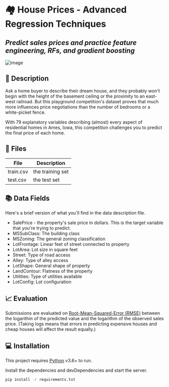 # 🏘️ House Prices - Advanced Regression Techniques
## _Predict sales prices and practice feature engineering, RFs, and gradient boosting_

![image](https://github.com/g3rley/house-prices/assets/96620547/9a40bb54-503c-4cea-aa9e-bdbfe75c04fd)

## 📝 Description

Ask a home buyer to describe their dream house, and they probably won't begin with the height of the basement ceiling or the proximity to an east-west railroad. But this playground competition's dataset proves that much more influences price negotiations than the number of bedrooms or a white-picket fence.

With 79 explanatory variables describing (almost) every aspect of residential homes in Ames, Iowa, this competition challenges you to predict the final price of each home.


## 📁 Files

| File | Description |
| ------ | ------ |
| train.csv | the training set |
| test.csv | the test set |

## 📚️ Data Fields

Here's a brief version of what you'll find in the data description file.

- SalePrice - the property's sale price in dollars. This is the target variable that you're trying to predict.
- MSSubClass: The building class
- MSZoning: The general zoning classification
- LotFrontage: Linear feet of street connected to property
- LotArea: Lot size in square feet
- Street: Type of road access
- Alley: Type of alley access
- LotShape: General shape of property
- LandContour: Flatness of the property
- Utilities: Type of utilities available
- LotConfig: Lot configuration

## 📈 Evaluation

Submissions are evaluated on [Root-Mean-Squared-Error (RMSE)](https://en.wikipedia.org/wiki/Root-mean-square_deviation) between the logarithm of the predicted value and the logarithm of the observed sales price. (Taking logs means that errors in predicting expensive houses and cheap houses will affect the result equally.)

## 💻 Installation

This project requires [Python](https://www.python.org/) v3.6+ to run.

Install the dependencies and devDependencies and start the server.

```sh
pip install -r requirements.txt
```
